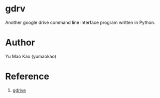 gdrv
============

Another google drive command line interface program written in Python.

Author
============

Yu Mao Kao (yumaokao)

Reference
============
1. [gdrive](https://github.com/prasmussen/gdrive)
